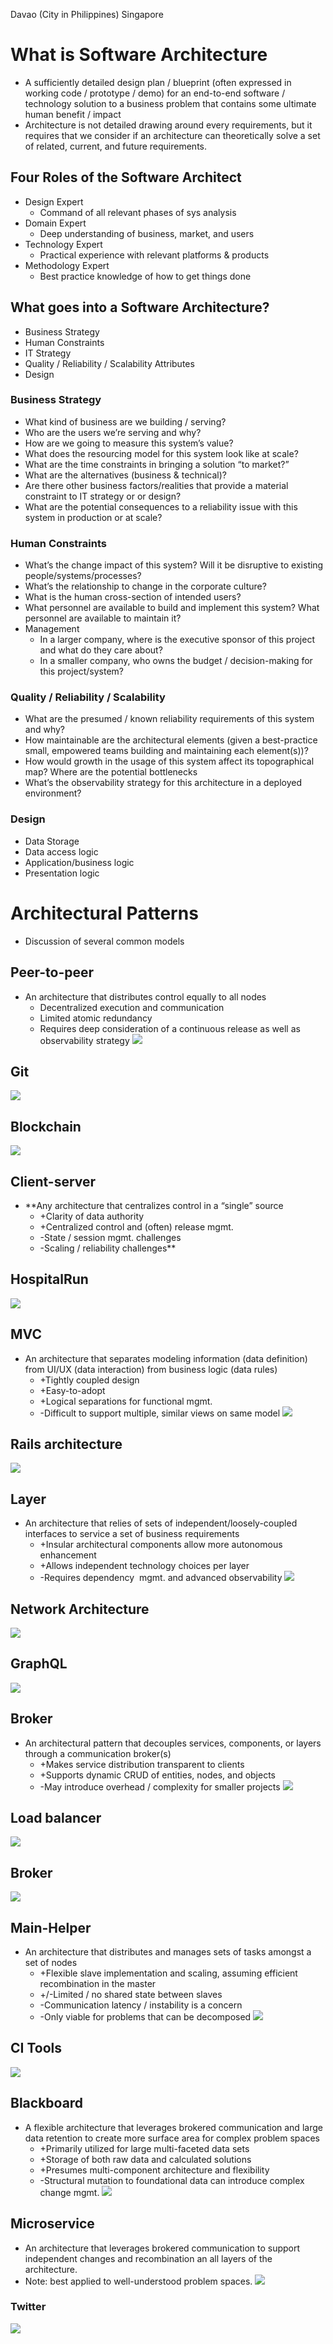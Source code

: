 Davao (City in Philippines)
Singapore

# What is Software Architecture
- A sufficiently detailed design plan / blueprint (often expressed in working code / prototype / demo) for an end-to-end software / technology solution to a business problem that contains some ultimate human benefit / impact
- Architecture is not detailed drawing around every requirements, but it requires that we consider if an architecture can theoretically solve a set of related, current, and future requirements.

## Four Roles of the Software Architect
- Design Expert
	- Command of all relevant phases of sys analysis
- Domain Expert
	- Deep understanding of business, market, and users
- Technology Expert
	- Practical experience with relevant platforms & products
- Methodology Expert
	- Best practice knowledge of how to get things done

## What goes into a Software Architecture?
- Business Strategy
- Human Constraints
- IT Strategy
- Quality / Reliability / Scalability Attributes
- Design

### Business Strategy
-   What kind of business are we building / serving?
-   Who are the users we’re serving and why?
-   How are we going to measure this system’s value?
-   What does the resourcing model for this system look like at scale?
-   What are the time constraints in bringing a solution “to market?”
-   What are the alternatives (business & technical)?
-   Are there other business factors/realities that provide a material constraint to IT strategy or or design?
-   What are the potential consequences to a reliability issue with this system in production or at scale?

### Human Constraints
- What’s the change impact of this system? Will it be disruptive to existing people/systems/processes?
- What’s the relationship to change in the corporate culture?
- What is the human cross-section of intended users?
- What personnel are available to build and implement this system? What personnel are available to maintain it?
- Management
	- In a larger company, where is the executive sponsor of this project and what do they care about?
	- In a smaller company, who owns the budget / decision-making for this project/system?

### Quality / Reliability / Scalability
-   What are the presumed / known reliability requirements of this system and why?
-   How maintainable are the architectural elements (given a best-practice small, empowered teams building and maintaining each element(s))?
-   How would growth in the usage of this system affect its topographical map? Where are the potential bottlenecks  
-   What’s the observability strategy for this architecture in a deployed environment?

### Design
- Data Storage
- Data access logic
- Application/business logic
- Presentation logic


# Architectural Patterns
- Discussion of several common models

## Peer-to-peer
- An architecture that distributes control equally to all nodes
	- Decentralized execution and communication
	- Limited atomic redundancy
	- Requires deep consideration of a continuous release as well as observability strategy
**![](https://lh3.googleusercontent.com/zOBsfbihozb33H_lyUN3vNomNgMTkOdqQILoeV81gzhGkzAu6nUe2oGKiQpIVjLu8tB3IWVa7vTSH3hKvdxWnQwOUHSoB-j0BaFY8k-C8JRerlbvefCaV5RzWNsBwFE_raN2HfMlq67KIDVi6gD8tvmZ=s2048)**

## Git
**![](https://lh6.googleusercontent.com/cfDD7Ul_rQ9XJGnCtS2CAYXoUNRAfPVT1dKlbI-Sorx3asc4AFdth2Uk4RPxR6fJjIiHVLhLBlSeOitizpfNSgxwOn574td0TikwmyE29if-2HHqtS4DHjX-ALoxNDydB1pb8kJP2UswzCPIKdu9Y8Yd=s2048)**

## Blockchain
**![](https://lh5.googleusercontent.com/ItO8GRys0RuubvqpOPzCl4WVpmip-7ZNOea8tmbQH91n8GKKYogfWD7fPnPj288ULOjH5YIYRXgpo7fxOvBolcoFl6JbIThmMYNaAeXwpuLalCphZJ_UV2sTmLFPAhH1s8KpI3mUzIQbvAvLjhK2peI8=s2048)**

## Client-server
- **Any architecture that centralizes control in a “single” source
	- +Clarity of data authority
	- +Centralized control and (often) release mgmt.
	- -State / session mgmt. challenges
	- -Scaling / reliability challenges**

## HospitalRun
**![](https://lh6.googleusercontent.com/gC9bLxi_CJGdGM3ke7eAMKbMXXzUpYKvr2xNLu0lz1XH1NjCf3Etu95RXJ3IUm8ZKNJWUZi0YbxdUmPOCCvqrAGvt1swcAraJkQETklk9yb8YRQKyNpm114n2FVqOK8ICXv3ZXHZ6DehtFe5uuCfyLDw=s2048)**

## MVC
- An architecture that separates modeling information (data definition) from UI/UX (data interaction) from business logic (data rules)
	- +Tightly coupled design
	- +Easy-to-adopt
	- +Logical separations for functional mgmt.
	- -Difficult to support multiple, similar views on same model
**![](https://lh3.googleusercontent.com/o7fVcIczDzafiYwHUMhfqk1U4fA0j25yK7RdmJRroVb7mj8_zxASsP65MPoqKYPCrlQBgHh8wMLm7eo7ynSoQ3Cnme8K1BUblu7iMlaitxTtd8D7cTTrucTu0uQX42WIGj_uzBlvrS5-u9Of50fCB5RA=s2048)**

## Rails architecture
**![](https://lh4.googleusercontent.com/puLdtTPO0u23gQ__KskyxJhw_0xX2RkaJEr-ceP3SW1o0tsoLzUJunkXzjgZOrIsY0FGGyBmQWGzy5R9CA6Zdn3Oz7NY4vCDcvyjmG6pAi083O4irj1FNfbj2F70v_YKX9xccM-2sK7_4qjKpErnMGg7=s2048)**

## Layer
- An architecture that relies of sets of independent/loosely-coupled interfaces to service a set of business requirements
	- +Insular architectural components allow more autonomous enhancement
	- +Allows independent technology choices per layer
	- -Requires dependency  mgmt. and advanced observability
**![](https://lh3.googleusercontent.com/kIwKsNPDQEJ7IHQkO9I9usK6KLVDDi9Sr267GAJP81Xqj0Vcvi75rPSTkh_7h-_f_Q6n98GZUlP7_4ffjyy3Gg5G3bhg0cWGHzLpYdpFRkBSDZmpbiYD_7zOeR3PxyTQ4wPzzR3CGjfzjVT2BHuQtZWO=s2048)**

## Network Architecture
**![](https://lh5.googleusercontent.com/keGTKmv3ARlKYLWEbN5Xeqt-q-EXnNssWoi8Vjas4cXF-FSO389p_GB2IVBmC8rlXcP7KtBQB3E_oMiFxWQLBVHOMs-PLwGKYyIKKhGriAWt3tLXww2FUtQ5M9unIbgtRo8Rp8iIerfSgglcmXRboPFI=s2048)**

## GraphQL
**![](https://lh3.googleusercontent.com/mEP5AvMeMhFSBxAl4_DTcOqEiTpDyai-fdCrUinRK77_EAMaolTvPJyOAI3ScmRMJf-Zcl9WnUYJyTBWo4RYX6IHuwzvQ6RFNQSzirtRjLXkPWaEUiOup1UKLrp-FPibuzx8FVyrJe8ol6NwfPO4zjQv=s2048)**

## Broker
- An architectural pattern that decouples services, components, or layers through a communication broker(s)
	- +Makes service distribution transparent to clients
	- +Supports dynamic CRUD of entities, nodes, and objects
	- -May introduce overhead / complexity for smaller projects
**![](https://lh4.googleusercontent.com/bOMbtFqu6_JhPpzCcz8MTBOmEobIdlfe-WmAnasbF_WkHIdERIgS8M63N5NH1mi4v8EnfbWvX8fKgkVybEV-HAbYGJf9vuaz26T-vm7kbWSzf9nUEx4A4lOGfT6-UDAbAVu87hHPP6nYNe2T9cZ2acK_=s2048)**

## Load balancer
**![](https://lh4.googleusercontent.com/7FiZ1s4Yzt-soYDwyXFeiWNr1IzmTdKCgg99NzLE2yNKV-SFicduUyvOdTH1Z2zKQH9oM1WNkqq0XwkKQC22v6H2CJCKeKHcRMwzZHJ95VojEseQijChOlNCbk7jSbeRmXpals8NLykc3iaYwklASr7e=s2048)**

## Broker
**![](https://lh6.googleusercontent.com/dgQ-ABbSfzbLLI_3AKl1d_UU6S89sZIiTluWOEXwntzJfAiXhEyF14C1j4ddaynRejBavGkbokwedAPqygT_pC-VK-D7IRCOAZ7-gA_kwBvAHOSSQjxTetd0ARcSlyFOSYVRvXwkEeHGpBD7_UGcOZaO=s2048)**

## Main-Helper
- An architecture that distributes and manages sets of tasks amongst a set of nodes
	- +Flexible slave implementation and scaling, assuming efficient recombination in the master
	- +/-Limited / no shared state between slaves
	- -Communication latency / instability is a concern
	- -Only viable for problems that can be decomposed
**![](https://lh6.googleusercontent.com/HHYSUiNM3qdBmy59VgrO4gEnZSnE2lA7O_z4w8s1A3MZp7V4DH2DTtu0If9frU4_rCkMHV0XxCrBgjtcbLPKWeq6PHhuDz8yXGLbbH70f7NGQqa2MfOdL5SJ9b12MsY8rffwjgXjdh1zPYZAwj0tnWSz=s2048)**

## CI Tools
**![](https://lh4.googleusercontent.com/Uy49e4pNezJqMjBQVk4Kei5_cSc7Lz7CLF4BzyXNjHfrf0i0XGIwKBHmGef5eFVtaAmdzmV2Y_Zz2u9aopiXBglPLRRVMcmvDvnQwBrWD72HjCZ53VS0sTwjDQQCbhx0m_smEZfRjjGa4Y4hoc3Z4XOr=s2048)**

## Blackboard
- A flexible architecture that leverages brokered communication and large data retention to create more surface area for complex problem spaces
	- +Primarily utilized for large multi-faceted data sets 
	- +Storage of both raw data and calculated solutions
	- +Presumes multi-component architecture and flexibility
	- -Structural mutation to foundational data can introduce complex change mgmt.
**![](https://lh3.googleusercontent.com/MKmjvMdEJ0wSkfxx2Vt8Yr61hrY-Tbq5Z2Vf4bOSYi7sYaigKs9QemDUmXF4D7sExklyd832Qx64Olps8UqbRmsHgkBOYmlEv689hso34FPGUU60iTVkQj6vR3VUuCZTJiLecG7o2TlV0qEpLY-F4sqm=s2048)**

## Microservice
- An architecture that leverages brokered communication to support independent changes and recombination an all layers of the architecture. 
- Note: best applied to well-understood problem spaces.
**![](https://lh3.googleusercontent.com/oPSSoiZ1Z7YS7BLzA0SOTt6XcBCidDJwdObXzZnjlU7HaPykeJorR3JvmTclEeWahKYJJzUogncIlcnvSZfZS9pWUmIBUmQVGjXZU3IQcki_GK_swI9V8Btr0282nImTzCweXLlRyOSbpRFk0BB_6OQH=s2048)**

### Twitter
**![](https://lh4.googleusercontent.com/vev6Opg9sVwyf4u2ZvM_ifH-RI7QhNVOMDLHv7kZEou7qIUEszdGHWPMo4mD1oqKE5clGcYEBIoBdmkDnSzvHhtEWClnqGj926q1W-HXtsuftEVkyHdw0U3O04HK5S9FrfyLB3gool5qAEOKR9zlu8Xq=s2048)**